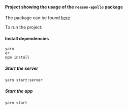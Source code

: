 #### Project showing the usage of the `reason-apollo` package

The package can be found [here](https://github.com/Gregoirevda/reason-apollo)

To run the project:

#### Install dependencies
```
yarn 
or 
npm install
```

##### Start the server
```
yarn start:server
```

##### Start the app
```
yarn start
```

